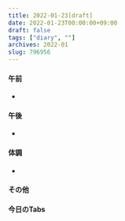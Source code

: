 ```yaml
---
title: 2022-01-23[draft]
date: 2022-01-23T00:00:00+09:00
draft: false
tags: ["diary", ""]
archives: 2022-01
slug: 796956
---
```

#### 午前
- 
#### 午後
- 
#### 体調
- 
#### その他
#### 今日のTabs